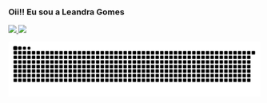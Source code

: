 ### Oii!! Eu sou a Leandra Gomes
<div>
  <a href="https://github.com/LeandraGomes">
  <img height="150em" src="https://github-readme-stats.vercel.app/api?username=LeandraGomes&show_icons=true&theme=dracula&include_all_commits=true&count_private=true"/>
  <img height="150em" src="https://github-readme-stats.vercel.app/api/top-langs/?username=LeandraGomes&layout=compact&langs_count=7&theme=dracula"/>
</div>
  
  ![Snake animation](https://github.com/LeandraGomes/LeandraGomes/blob/output/github-contribution-grid-snake.svg)

